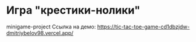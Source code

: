 # Игра "крестики-нолики"
minigame-project
Ссылка на демо: https://tic-tac-toe-game-cd1dbzjdw-dmitriybelov98.vercel.app/
